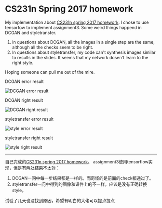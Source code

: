 # CS231n Spring 2017 homework
My implementation about [CS231n spring 2017 homework](http://cs231n.github.io/).
I chose to use tensorfow to implement assignment3. Some weird things happend in DCGAN and styletransfer.

1. In questions about DCGAN, all the images in a single step are the same, although all the checks seem to be right.
2. In questions about styletransfer, my code can't synthesis images similar to results in the slides. It seems that my network dosen't learn to the right style.

Hoping someone can pull me out of the mire.

DCGAN error result

![DCGAN error result](https://raw.githubusercontent.com/Psunshine/CS231n-Spring-2017-Assignment/master/.dcgan_err.png) 

DCGAN right result

![DCGAN right result](https://raw.githubusercontent.com/Psunshine/CS231n-Spring-2017-Assignment/master/.dcgan_right.png) 

styletransfer error result

![style error result](https://raw.githubusercontent.com/Psunshine/CS231n-Spring-2017-Assignment/master/.style_err.png) 

styletransfer right result

![style right result](https://raw.githubusercontent.com/Psunshine/CS231n-Spring-2017-Assignment/master/.style_right.png)

--------------
自己完成的[CS231n spring 2017 homework](http://cs231n.github.io/)。
assignment3使用tensorflow实现，但是有两处结果不太对：

1. DCGAN一问中每一步结果都是一样的。而奇怪的是前面的check都通过了。
2. styletransfer一问中得到的图像和课件上的不一样，应该是没有正确转换style。



试验了几天也没找到原因，希望有明白的大佬可以提点提点
